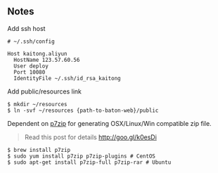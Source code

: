 ## Notes

Add ssh host

```
# ~/.ssh/config

Host kaitong.aliyun
  HostName 123.57.60.56
  User deploy
  Port 10080
  IdentityFile ~/.ssh/id_rsa_kaitong
```

Add public/resources link

```
$ mkdir ~/resources
$ ln -svf ~/resources {path-to-baton-web}/public
```

Dependent on [p7zip](https://wiki.archlinux.org/index.php/P7zip) for generating OSX/Linux/Win compatible zip file.

> Read this post for details http://goo.gl/k0esDi

```
$ brew install p7zip
$ sudo yum install p7zip p7zip-plugins # CentOS
$ sudo apt-get install p7zip-full p7zip-rar # Ubuntu
```

